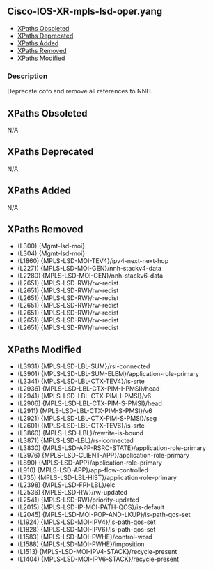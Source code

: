 ## Cisco-IOS-XR-mpls-lsd-oper.yang

- [XPaths Obsoleted](#xpaths-obsoleted)
- [XPaths Deprecated](#xpaths-deprecated)
- [XPaths Added](#xpaths-added)
- [XPaths Removed](#xpaths-removed)
- [XPaths Modified](#xpaths-modified)

### Description

Deprecate cofo and remove all references to NNH.

## XPaths Obsoleted

N/A

## XPaths Deprecated

N/A

## XPaths Added

N/A

## XPaths Removed

- (L300)	{Mgmt-lsd-moi}
- (L304)	{Mgmt-lsd-moi}
- (L1860)	{MPLS-LSD-MOI-TEV4}/ipv4-next-next-hop
- (L2271)	{MPLS-LSD-MOI-GEN}/nnh-stackv4-data
- (L2280)	{MPLS-LSD-MOI-GEN}/nnh-stackv6-data
- (L2651)	{MPLS-LSD-RW}/rw-redist
- (L2651)	{MPLS-LSD-RW}/rw-redist
- (L2651)	{MPLS-LSD-RW}/rw-redist
- (L2651)	{MPLS-LSD-RW}/rw-redist
- (L2651)	{MPLS-LSD-RW}/rw-redist
- (L2651)	{MPLS-LSD-RW}/rw-redist
- (L2651)	{MPLS-LSD-RW}/rw-redist

## XPaths Modified

- (L3931)	{MPLS-LSD-LBL-SUM}/rsi-connected
- (L3901)	{MPLS-LSD-LBL-SUM-ELEM}/application-role-primary
- (L3341)	{MPLS-LSD-LBL-CTX-TEV4}/is-srte
- (L2936)	{MPLS-LSD-LBL-CTX-PIM-I-PMSI}/head
- (L2941)	{MPLS-LSD-LBL-CTX-PIM-I-PMSI}/v6
- (L2906)	{MPLS-LSD-LBL-CTX-PIM-S-PMSI}/head
- (L2911)	{MPLS-LSD-LBL-CTX-PIM-S-PMSI}/v6
- (L2921)	{MPLS-LSD-LBL-CTX-PIM-S-PMSI}/seg
- (L2601)	{MPLS-LSD-LBL-CTX-TEV6}/is-srte
- (L3860)	{MPLS-LSD-LBL}/rewrite-is-bound
- (L3871)	{MPLS-LSD-LBL}/rs-iconnected
- (L3830)	{MPLS-LSD-APP-RSRC-STATE}/application-role-primary
- (L3976)	{MPLS-LSD-CLIENT-APP}/application-role-primary
- (L890)	{MPLS-LSD-APP}/application-role-primary
- (L910)	{MPLS-LSD-APP}/app-flow-controlled
- (L735)	{MPLS-LSD-LBL-HIST}/application-role-primary
- (L2398)	{MPLS-LSD-FPI-LBL}/elc
- (L2536)	{MPLS-LSD-RW}/rw-updated
- (L2541)	{MPLS-LSD-RW}/priority-updated
- (L2015)	{MPLS-LSD-IP-MOI-PATH-QOS}/is-default
- (L2045)	{MPLS-LSD-MOI-POP-AND-LKUP}/is-path-qos-set
- (L1924)	{MPLS-LSD-MOI-IPV4}/is-path-qos-set
- (L1828)	{MPLS-LSD-MOI-IPV6}/is-path-qos-set
- (L1583)	{MPLS-LSD-MOI-PWHE}/control-word
- (L1588)	{MPLS-LSD-MOI-PWHE}/imposition
- (L1513)	{MPLS-LSD-MOI-IPV4-STACK}/recycle-present
- (L1404)	{MPLS-LSD-MOI-IPV6-STACK}/recycle-present

